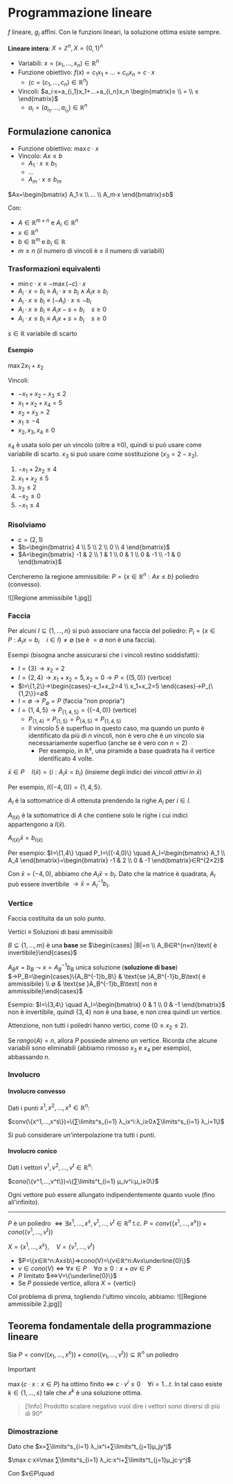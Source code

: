 # Programmazione lineare

$f$ lineare, $g_i$ affini. Con le funzioni lineari, la soluzione ottima esiste sempre.

**Lineare intera**: $X= ℤ^n, X=\{0,1\}^n$

- Variabili: $x=(x_1,…,x_n)∈ℝ^n$
- Funzione obiettivo: $f(x)=c_1x_1+…+c_nx_n=c·x$
	- ($c=(c_1,…,c_n)∈ℝ^n$)
- Vincoli: $a_i·x=a_{i_1}x_1+…+a_{i_n}x_n \begin{matrix}≥ \\ = \\ ≤ \end{matrix}$
	- $a_i=(a_{i_1},…,a_{i_n})∈ℝ^n$

## Formulazione canonica

- Funzione obiettivo: $\max c·x$
- Vincolo: $Ax≤b$
	- $A_1·x≤b_1$
	- …
	- $A_m·x≤b_m$

$Ax=\begin{bmatrix} A_1·x \\ … \\ A_m·x \end{bmatrix}≤b$

Con:
- $A∈ℝ^{m×n}$ e $A_i∈ℝ^n$
- $x∈ℝ^n$
- $b∈ℝ^m$ e $b_i∈ℝ$
- $m≥n$ (il numero di vincoli è ≥ il numero di variabili)

### Trasformazioni equivalenti

- $\min c·x≡-\max(-c)·x$
- $A_i·x=b_i≡A_i·x≤b_i∧A_ix≥b_i$
- $A_i·x≥b_i≡(-A_i)·x≤-b_i$
- $A_i·x≥b_i≡A_ix-s=b_i\quad s≥0$
- $A_i·x≤b_i≡A_ix+s=b_i\quad s≥0$

$s∈ℝ$ variabile di scarto

#### Esempio

$\max 2x_1+x_2$

Vincoli:
- $-x_1+x_2-x_3≤2$
- $x_1+x_2+x_4=5$
- $x_2+x_3=2$
- $x_1≥-4$
- $x_2,x_3,x_4≥0$

$x_4$ è usata solo per un vincolo (oltre a ≥0), quindi si può usare come variabile di scarto. $x_3$ si può usare come sostituzione ($x_3=2-x_2$).

1. $-x_1+2x_2≤4$
2. $x_1+x_2≤5$
3. $x_2≤2$
4. $-x_2≤0$
5. $-x_1≤4$

### Risolviamo

- $c=(2,1)$
- $b=\begin{bmatrix} 4 \\ 5 \\ 2 \\ 0 \\ 4 \end{bmatrix}$
- $A=\begin{bmatrix} -1 & 2 \\ 1 & 1 \\ 0 & 1 \\ 0 & -1 \\ -1 & 0 \end{bmatrix}$

Cercheremo la regione ammissibile: $P=\{x∈ℝ^n:Ax≤b\}$ poliedro (convesso).

![[Regione ammissibile 1.jpg]]

### Faccia

Per alcuni $I⊆\{1,…,n\}$ si può associare una faccia del poliedro: $P_I=\{x∈P:A_ix=b_i \quad i∈I\}≠ ∅$ (se è $=∅$ non è una faccia).

Esempi (bisogna anche assicurarsi che i vincoli restino soddisfatti):
- $I=\{3\}→x_2=2$
- $I=\{2,4\}→x_1+x_2=5,x_2=0→P=\{(5,0)\}$ (vertice)
- $I=\{1,2\}→\begin{cases}-x_1+x_2=4 \\ x_1+x_2=5 \end{cases}→P_{\{1,2\}}=∅$
- $I=∅→P_∅=P$ (faccia "non propria")
- $I=\{1,4,5\}→P_{\{1,4,5\}}=\{(-4,0)\}$ (vertice)
	- $P_{\{1,4\}}=P_{\{1,5\}}=P_{\{4,5\}}=P_{\{1,4,5\}}$
	- Il vincolo 5 è superfluo in questo caso, ma quando un punto è identificato da più di $n$ vincoli, non è vero che è un vincolo sia necessariamente superfluo (anche se è vero con $n=2$)
		- Per esempio, in ℝ³, una piramide a base quadrata ha il vertice identificato 4 volte.

$\bar{x}∈P\quad I(\bar{x})=\{i:A_i\bar{x}=b_i\}$ (insieme degli indici dei *vincoli attivi* in $\bar{x}$)

Per esempio, $I((-4,0))=\{1,4,5\}$.

$A_I$ è la sottomatrice di $A$ ottenuta prendendo la righe $A_i$ per $i∈I$.

$A_{I(\bar{x})}$ è la sottomatrice di $A$ che contiene solo le righe i cui indici appartengono a $I(\bar{x})$.

$A_{I(\bar{x})}\bar{x}=b_{I(\bar{x})}$

Per esempio: $I=\{1,4\} \quad P_I=\{(-4,0)\} \quad A_I=\begin{bmatrix} A_1 \\ A_4 \end{bmatrix}=\begin{bmatrix} -1 & 2 \\ 0 & -1 \end{bmatrix}∈R^{2×2}$

Con $\bar{x}=(-4,0)$, abbiamo che $A_I\bar{x}=b_I$. Dato che la matrice è quadrata, $A_I$ può essere invertibile $→\bar{x}=A_I^{-1}b_I$.

### Vertice

Faccia costituita da un solo punto.

Vertici ≡ Soluzioni di basi ammissibili

$B⊆\{1,…,m\}$ è una **base** se $\begin{cases} |B|=n \\ A_B∈R^{n×n}\text{ è invertibile}\end{cases}$

$A_Bx=b_B⤳x=A_B^{-1}b_B$ unica soluzione (**soluzione di base**) $→P_B=\begin{cases}\{A_B^{-1}b_B\} & \text{se }A_B^{-1}b_B\text{ è ammissibile} \\ ∅ & \text{se }A_B^{-1}b_B\text{ non è ammissibile}\end{cases}$

Esempio: $I=\{3,4\} \quad A_I=\begin{bmatrix} 0 & 1 \\ 0 & -1 \end{bmatrix}$ non è invertibile, quindi $\{3,4\}$ non è una base, e non crea quindi un vertice.

Attenzione, non tutti i poliedri hanno vertici, come $\{0≤x_2≤2\}$.

Se $rango(A)=n$, allora $P$ possiede almeno un vertice. Ricorda che alcune variabili sono eliminabili (abbiamo rimosso $x_3$ e $x_4$ per esempio), abbassando $n$.

### Involucro

#### Involucro convesso

Dati i punti $x^1,x^2,…,x^s∈ℝ^n$:

$conv(\{x^1,…,x^s\})=\{∑\limits^s_{i=1} λ_ix^i:λ_i≥0∧∑\limits^s_{i=1} λ_i=1\}$

Si può considerare un'interpolazione tra tutti i punti.

#### Involucro conico

Dati i vettori $v^1,v^2,…,v^t∈ℝ^n$:

$cono(\{v^1,…,v^t\})=\{∑\limits^t_{i=1} μ_iv^i:μ_i≥0\}$

Ogni vettore può essere allungato indipendentemente quanto vuole (fino all'infinito).

---

$P$ è un poliedro $⇔ ∃x^1,…,x^s,v^1,…,v^t∈ℝ^n \text{ t.c. }P=conv(\{x^1,…,x^s\})+cono(\{v^1,…,v^t\})$

$X=\{x^1,…,x^s\},\quad V=\{v^1,…,v^t\}$

- $P=\{x∈ℝ^n:Ax≤b\}⇒cono(V)=\{v∈ℝ^n:Av≤\underline{0}\}$
- $v∈cono(V)⇔∀x∈P\quad ∀α≥0:x+αv∈P$
- $P$ limitato $⇔V=\{\underline{0}\}$
- Se $P$ possiede vertice, allora $X=\{\text{vertici}\}$

Col problema di prima, togliendo l'ultimo vincolo, abbiamo:
![[Regione ammissibile 2.jpg]]

## Teorema fondamentale della programmazione lineare

Sia $P=conv(\{x_1,…,x^s\})+cono(\{v_1,…,v^t\})⊆ℝ^n$ un poliedro

>[!important]
$\max\{c·x:x∈P\}$ ha ottimo finito ⇔ $c·v^i≤0 \quad ∀i=1…t$.
In tal caso esiste $k∈\{1,...,s\}$ tale che $x^k$ è una soluzione ottima.

>[!info]
Prodotto scalare negativo vuol dire i vettori sono diversi di più di 90°

### Dimostrazione

Dato che $x=∑\limits^s_{i=1} λ_ix^i+∑\limits^t_{j=1}μ_jy^j$

$\max c·x≡\max ∑\limits^s_{i=1} λ_ic·x^i+∑\limits^t_{j=1}μ_jc·y^j$

Con $x∈P\quad 